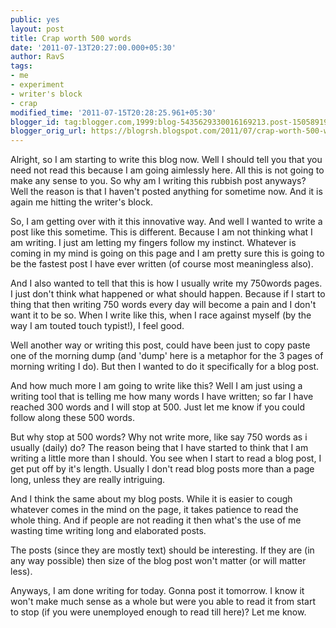 ```yaml
---
public: yes
layout: post
title: Crap worth 500 words
date: '2011-07-13T20:27:00.000+05:30'
author: RavS
tags:
- me
- experiment
- writer's block
- crap
modified_time: '2011-07-15T20:28:25.961+05:30'
blogger_id: tag:blogger.com,1999:blog-5435629330016169213.post-1505891938748560108
blogger_orig_url: https://blogrsh.blogspot.com/2011/07/crap-worth-500-words.html
---
```


Alright, so I am starting to write this blog now. Well I should tell you that you need not read this because I am going aimlessly here. All this is not going to make any sense to you. So why am I writing this rubbish post anyways? Well the reason is that I haven't posted anything for sometime now. And it is again me hitting the writer's block.

  

So, I am getting over with it this innovative way. And well I wanted to write a post like this sometime. This is different. Because I am not thinking what I am writing. I just am letting my fingers follow my instinct. Whatever is coming in my mind is going on this page and I am pretty sure this is going to be the fastest post I have ever written (of course most meaningless also).

  

And I also wanted to tell that this is how I usually write my 750words pages. I just don't think what happened or what should happen. Because if I start to thing that then writing 750 words every day will become a pain and I don't want it to be so. When I write like this, when I race against myself (by the way I am touted touch typist!), I feel good.

  

Well another way or writing this post, could have been just to copy paste one of the morning dump (and 'dump' here is a metaphor for the 3 pages of morning writing I do). But then I wanted to do it specifically for a blog post.

  

And how much more I am going to write like this? Well I am just using a writing tool that is telling me how many words I have written; so far I have reached 300 words and I will stop at 500. Just let me know if you could follow along these 500 words. 

  

But why stop at 500 words? Why not write more, like say 750 words as i usually (daily) do? The reason being that I have started to think that I am writing a little more than I should. You see when I start to read a blog post, I get put off by it's length. Usually I don't read blog posts more than a page long, unless they are really intriguing.

  

And I think the same about my blog posts. While it is easier to cough whatever comes in the mind on the page, it takes patience to read the whole thing. And if people are not reading it then what's the use of me wasting time writing long and elaborated posts.

  

The posts (since they are mostly text) should be interesting. If they are (in any way possible) then size of the blog post won't matter (or will matter less).

  

Anyways, I am done writing for today. Gonna post it tomorrow. I know it won't make much sense as a whole but were you able to read it from start to stop (if you were unemployed enough to read till here)? Let me know.